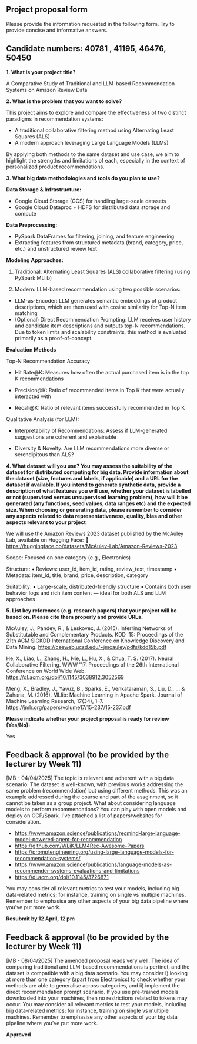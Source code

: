 ## Project proposal form

Please provide the information requested in the following form. Try to provide concise and informative answers.

## Candidate numbers: 40781 , 41195, 46476, 50450

**1. What is your project title?**

A Comparative Study of Traditional and LLM-based Recommendation Systems on Amazon Review Data

**2. What is the problem that you want to solve?**

This project aims to explore and compare the effectiveness of two distinct paradigms in recommendation systems:

-	A traditional collaborative filtering method using Alternating Least Squares (ALS)
-	A modern approach leveraging Large Language Models (LLMs)

By applying both methods to the same dataset and use case, we aim to highlight the strengths and limitations of each, especially in the context of personalized product recommendations.

**3. What big data methodologies and tools do you plan to use?**

**Data Storage & Infrastructure:**
- Google Cloud Storage (GCS) for handling large-scale datasets
- Google Cloud Dataproc + HDFS for distributed data storage and compute

**Data Preprocessing:**
- PySpark DataFrames for filtering, joining, and feature engineering
- Extracting features from structured metadata (brand, category, price, etc.) and unstructured review text

**Modeling Approaches:**
1. Traditional: Alternating Least Squares (ALS) collaborative filtering (using PySpark MLlib)

2. Modern: LLM-based recommendation using two possible scenarios:
- LLM-as-Encoder: LLM generates semantic embeddings of product descriptions, which are then used with cosine similarity for Top-N item matching
- (Optional) Direct Recommendation Prompting: LLM receives user history and candidate item descriptions and outputs top-N recommendations. Due to token limits and scalability constraints, this method is evaluated primarily as a proof-of-concept.

**Evaluation Methods**

Top-N Recommendation Accuracy

- Hit Rate@K: Measures how often the actual purchased item is in the top K recommendations

- Precision@K: Ratio of recommended items in Top K that were actually interacted with

- Recall@K: Ratio of relevant items successfully recommended in Top K


Qualitative Analysis (for LLM):

- Interpretability of Recommendations: Assess if LLM-generated suggestions are coherent and explainable

- Diversity & Novelty: Are LLM recommendations more diverse or serendipitous than ALS?

**4. What dataset will you use? You may assess the suitability of the dataset for distributed computing for big data. Provide information about the dataset (size, features and labels, if applicable) and a URL for the dataset if available. If you intend to generate synthetic data, provide a description of what features you will use, whether your dataset is labelled or not (supervised versus unsupervised learning problem), how will it be generated (any functions, seed values, data ranges etc) and the expected size. When choosing or generating data, please remember to consider any aspects related to data representativeness, quality, bias and other aspects relevant to your project**

We will use the Amazon Reviews 2023 dataset published by the McAuley Lab, available on Hugging Face:
🔗 https://huggingface.co/datasets/McAuley-Lab/Amazon-Reviews-2023

Scope: Focused on one category (e.g., Electronics)

Structure:
•	Reviews: user_id, item_id, rating, review_text, timestamp
•	Metadata: item_id, title, brand, price, description, category

Suitability:
•	Large-scale, distributed-friendly structure
•	Contains both user behavior logs and rich item content — ideal for both ALS and LLM approaches

**5. List key references (e.g. research papers) that your project will be based on. Please cite them properly and provide URLs.**

McAuley, J., Pandey, R., & Leskovec, J. (2015).
Inferring Networks of Substitutable and Complementary Products.
KDD '15: Proceedings of the 21th ACM SIGKDD International Conference on Knowledge Discovery and Data Mining.
https://cseweb.ucsd.edu/~jmcauley/pdfs/kdd15b.pdf

He, X., Liao, L., Zhang, H., Nie, L., Hu, X., & Chua, T. S. (2017).
Neural Collaborative Filtering.
WWW '17: Proceedings of the 26th International Conference on World Wide Web.
https://dl.acm.org/doi/10.1145/3038912.3052569

Meng, X., Bradley, J., Yavuz, B., Sparks, E., Venkataraman, S., Liu, D., ... & Zaharia, M. (2016).
MLlib: Machine Learning in Apache Spark.
Journal of Machine Learning Research, 17(34), 1–7.
https://jmlr.org/papers/volume17/15-237/15-237.pdf


**Please indicate whether your project proposal is ready for review (Yes/No):**

Yes

## Feedback & approval (to be provided by the lecturer by Week 11)

[MB - 04/04/2025] The topic is relevant and adherent with a big data scenario. The dataset is well-known, with previous works addressing the same problem (recommendation) but using different methods. This was an example addressed during the course and part of the assginment, so it cannot be taken as a group project. What about considering language models to perform recommendations? You can play with open models and deploy on GCP/Spark. I've attached a list of papers/websites for consideration.

* https://www.amazon.science/publications/recmind-large-language-model-powered-agent-for-recommendation
* https://github.com/WLiK/LLM4Rec-Awesome-Papers
* https://promptengineering.org/using-large-language-models-for-recommendation-systems/
* https://www.amazon.science/publications/language-models-as-recommender-systems-evaluations-and-limitations
* https://dl.acm.org/doi/10.1145/3726871

You may consider all relevant metrics to test your models, including big data-related metrics; for instance, training on single vs multiple machines. Remember to emphasise any other aspects of your big data pipeline where you've put more work. 

**Resubmit by 12 April, 12 pm**

## Feedback & approval (to be provided by the lecturer by Week 11)

[MB - 08/04/2025] The amended proposal reads very well. The idea of comparing traditional and LLM-based recommendations is pertinet, and the dataset is compatible with a big data scenario. You may consider i) looking at more than one category (apart from Electronics) to check whether your methods are able to generalise across categories, and ii) implement the direct recommendation prompt scenario. If you use pre-trained models downloaded into your machines, then no restrictions related to tokens may occur. You may consider all relevant metrics to test your models, including big data-related metrics; for instance, training on single vs multiple machines. Remember to emphasise any other aspects of your big data pipeline where you've put more work. 

**Approved**
 
